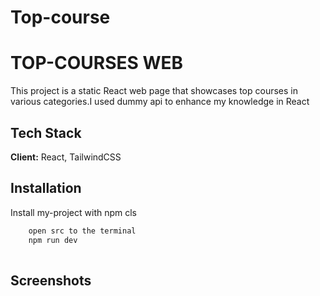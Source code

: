 # Top-course
 
# TOP-COURSES WEB 

This project is a static React web page that showcases top courses in various categories.I used dummy api to enhance my knowledge in React



## Tech Stack

**Client:** React, TailwindCSS



## Installation

Install my-project with npm
cls

```bash
    open src to the terminal
    npm run dev
  
```
    
## Screenshots

 